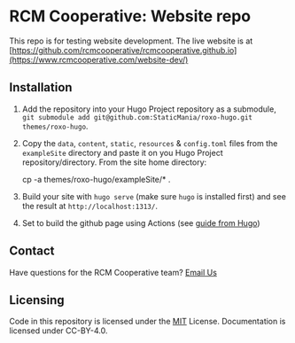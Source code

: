 # RCM Cooperative: Website repo

This repo is for testing website development. The live website is at [https://github.com/rcmcooperative/rcmcooperative.github.io](https://www.rcmcooperative.com/website-dev/)

## Installation

1. Add the repository into your Hugo Project repository as a submodule, `git submodule add git@github.com:StaticMania/roxo-hugo.git themes/roxo-hugo`.
2. Copy the `data`, `content`, `static`, `resources` & `config.toml` files from the `exampleSite` directory and paste it on you Hugo Project repository/directory. From the site home directory:

    cp -a themes/roxo-hugo/exampleSite/* .

3. Build your site with `hugo serve` (make sure `hugo` is installed first) and see the result at `http://localhost:1313/`.
4. Set to build the github page using Actions (see [guide from Hugo](https://gohugo.io/hosting-and-deployment/hosting-on-github/))

## Contact

Have questions for the RCM Cooperative team? [Email Us](mailto:info@rcmcooperative.com)

## Licensing

Code in this repository is licensed under the [MIT](https://github.com/StaticMania/roxo-hugo/blob/master/LICENSE) License. Documentation is licensed under CC-BY-4.0.
